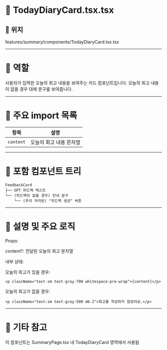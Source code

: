 # 📄 TodayDiaryCard.tsx.tsx
## 📁 위치
features/summary/components/TodayDiaryCard.tsx.tsx

---

# 🧭 역할

사용자가 입력한 오늘의 회고 내용을 보여주는 카드 컴포넌트입니다.
오늘의 회고 내용이 없을 경우 대체 문구를 보여줍니다.

---

# 🔗 주요 import 목록
| 항목                  | 설명          |
| ------------------- | -------------------|
| `content`    |  오늘의 회고 내용 문자열    | 



---

# 🧩 포함 컴포넌트 트리
```text
FeedbackCard
├── GPT 피드백 텍스트
└── (피드백이 없을 경우) 안내 문구
    └── (주석 처리된) "피드백 생성" 버튼
```
---

# 📝 설명 및 주요 로직
Props:

content?: 전달된 오늘의 회고 문자열



내부 상태:


오늘의 회고가 있을 경우:

```tsx
<p className="text-sm text-gray-700 whitespace-pre-wrap">{content}</p>
```

오늘의 회고가 없을 경우:

```tsx
<p className="text-sm text-gray-500 mb-2">회고를 작성하지 않았어요.</p>
```
---

# 📌 기타 참고
이 컴포넌트는 SummaryPage.tsx 내 TodayDiaryCard 영역에서 사용됨



